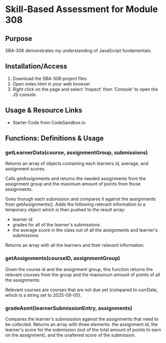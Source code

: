 # Skill-Based Assessment for Module 308 #

## Purpose ##

SBA-308 demonstrates my understanding of JavaScript fundamentals. 

## Installation/Access ##

1. Download the SBA-308 project files
2. Open index.html in your web browser
3. Right click on the page and select 'Inspect' then 'Console' to open the JS console.

## Usage & Resource Links ##

- Starter Code from CodeSandbox.io

## Functions: Definitions & Usage ##

### getLearnerData(course, assignmentGroup, submissions) ###
Returns an array of objects containing each learners id, average, and assignment scores. 

Calls getAssignments and returns the needed assignments from the assignment group and the maximum amount of points from those assignments.

Goes thorugh each submission and compares it against the assignments from getAssignments(). Adds the following relevant information to a temporary object which is then pushed to the result array:
- learner id
- grades for all of the learner's submissions
- the average score in the class out of all the assignments and learner's submissions

Returns an array with all the learners and their relevant information.

### getAssignments(courseID, assignmentGroup) ###

Given the course id and the assignment group, this function returns the relevant courses from the group and the maxiumum amount of points of all the assignments. 

Relevant courses are courses that are not due yet (compared to currDate, which is a string set to 2025-09-05).

### gradeAsmt(learnerSubmissionEntry, assignments) ###

Compares the learner's submsission against the assignments that need to be collected. Returns an array with three elements: the assignment id, the learner's score for the submission (out of the total amount of points to earn on the assignment), and the unaltered score of the submission.

